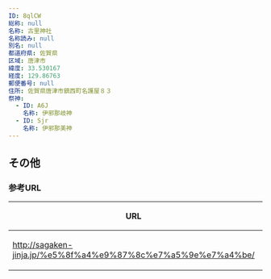 ```yaml
---
ID: 8qlCW
総称: null
名称: 古里神社
名称読み: null
別名: null
都道府県: 佐賀県
区域: 唐津市
緯度: 33.530167
経度: 129.86763
郵便番号: null
住所: 佐賀県唐津市鎮西町名護屋８３
祭神:
  - ID: A6J
    名称: 伊邪那岐神
  - ID: Sjr
    名称: 伊邪那美神
---
```


## その他

### 参考URL

| URL                                                           | 説明   |
| ------------------------------------------------------------- | ------ |
| http://sagaken-jinja.jp/%e5%8f%a4%e9%87%8c%e7%a5%9e%e7%a4%be/ | 神社庁 |
